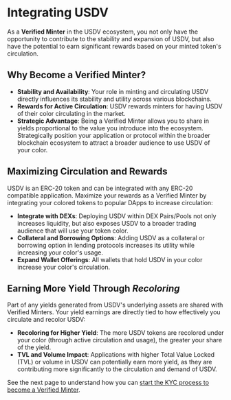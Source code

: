 # Integrating USDV

As a **Verified Minter** in the USDV ecosystem, you not only have the opportunity to contribute to the stability and expansion of USDV, but also have the potential to earn significant rewards based on your minted token's circulation.

## Why Become a Verified Minter?

* **Stability and Availability**: Your role in minting and circulating USDV directly influences its stability and utility across various blockchains.
* **Rewards for Active Circulation**: USDV rewards minters for having USDV of their color circulating in the market.
* **Strategic Advantage**: Being a Verified Minter allows you to share in yields proportional to the value you introduce into the ecosystem. Strategically position your application or protocol within the broader blockchain ecosystem to attract a broader audience to use USDV of your color.

## Maximizing Circulation and Rewards

USDV is an ERC-20 token and can be integrated with any ERC-20 compatible application. Maximize your rewards as a Verified Minter by integrating your colored tokens to popular DApps to increase circulation:

* **Integrate with DEXs**: Deploying USDV within DEX Pairs/Pools not only increases liquidity, but also exposes USDV to a broader trading audience that will use your token color.
* **Collateral and Borrowing Options**: Adding USDV as a collateral or borrowing option in lending protocols increases its utility while increasing your color's usage.
* **Expand Wallet Offerings**: All wallets that hold USDV in your color increase your color's circulation.

## Earning More Yield Through _Recoloring_

Part of any yields generated from USDV's underlying assets are shared with Verified Minters. Your yield earnings are directly tied to how effectively you circulate and recolor USDV:

* **Recoloring for Higher Yield**: The more USDV tokens are recolored under your color (through active circulation and usage), the greater your share of the yield.
* **TVL and Volume Impact**: Applications with higher Total Value Locked (TVL) or volume in USDV can potentially earn more yield, as they are contributing more significantly to the circulation and demand of USDV.

See the next page to understand how you can [start the KYC process to become a Verified Minter](initial-kyc.md).



